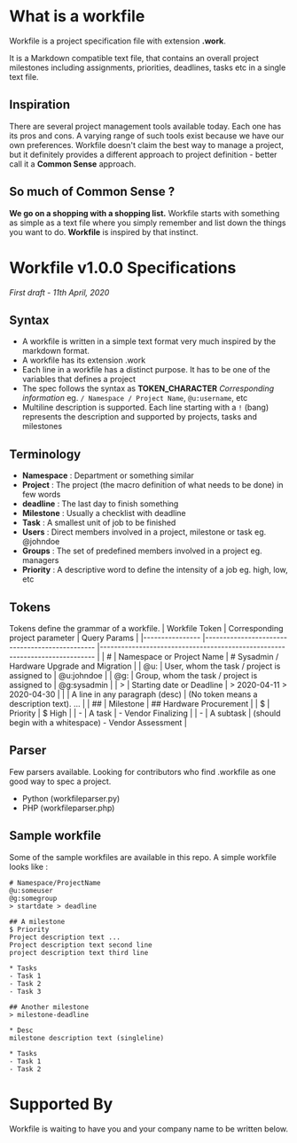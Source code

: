 # What is a workfile
Workfile is a project specification file with extension __.work__. 

It is a Markdown compatible text file, that contains an overall project milestones including assignments, priorities, deadlines, tasks etc in a single text file. 

## Inspiration
There are several project management tools available today. Each one has its pros and cons. A varying range of such tools exist because we have our own preferences. Workfile doesn't claim the best way to manage a project, but it definitely provides a different approach to project definition - better call it a __Common Sense__ approach.

## So much of Common Sense ?
__We go on a shopping with a shopping list.__ Workfile starts with something as simple as a text file where you simply remember and list down the things you want to do.
__Workfile__ is inspired by that instinct.

# Workfile v1.0.0 Specifications
*First draft - 11th April, 2020*

## Syntax
- A workfile is written in a simple text format very much inspired by the markdown format.
- A workfile has its extension .work
- Each line in a workfile has a distinct purpose. It has to be one of the variables that defines a project
- The spec follows the syntax as __TOKEN_CHARACTER__ <space> *Corresponding information* eg. `/ Namespace / Project Name`, `@u:username`, etc
- Multiline description is supported. Each line starting with a `!` (bang) represents the description and supported by projects, tasks and milestones
  
## Terminology
- **Namespace** : Department or something similar
- **Project** : The project (the macro definition of what needs to be done) in few words
- **deadline** : The last day to finish something
- **Milestone** : Usually a checklist with deadline
- **Task** : A smallest unit of job to be finished 
- **Users** : Direct members involved in a project, milestone or task eg. @johndoe
- **Groups** : The set of predefined members involved in a project eg. managers
- **Priority** : A descriptive word to define the intensity of a job eg. high, low, etc

## Tokens
Tokens define the grammar of a workfile.
| Workfile Token 	| Corresponding project parameter 	| Query Params 	|
|----------------	|-----------------------------------------------	|----------------------------------------------------------------------------	|
| # 	| Namespace or Project Name 	| # Sysadmin / Hardware Upgrade and Migration 	|
| @u: 	| User, whom the task / project is assigned to 	| @u:johndoe 	|
| @g: 	| Group, whom the task / project is assigned to 	| @g:sysadmin 	|
| > 	| Starting date or Deadline 	| > 2020-04-11 > 2020-04-30 	|
| 	  | A line in any paragraph (desc) 	| (No token means a description text). ... 	|
| ## 	| Milestone 	| ## Hardware Procurement 	|
| $ 	| Priority 	| $ High 	|
| - 	| A task 	| - Vendor Finalizing 	|
|  - 	| A subtask 	| (should begin with a whitespace) - Vendor Assessment |


## Parser
Few parsers available. Looking for contributors who find .workfile as one good way to spec a project.
- Python (workfileparser.py)
- PHP (workfileparser.php)

## Sample workfile
Some of the sample workfiles are available in this repo. A simple workfile looks like :
```
# Namespace/ProjectName
@u:someuser
@g:somegroup
> startdate > deadline

## A milestone
$ Priority
Project description text ...
Project description text second line
project description text third line

* Tasks
- Task 1
- Task 2
- Task 3

## Another milestone
> milestone-deadline

* Desc
milestone description text (singleline)

* Tasks
- Task 1
- Task 2
```

# Supported By
Workfile is waiting to have you and your company name to be written below.
